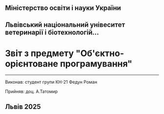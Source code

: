 ## Міністерство освіти і науки України

## Львівський національний унівеситет ветеринарії і біотехнологій...

# Звіт з предмету "Об'єктно-орієнтоване програмування"

---

Виконав: студент групи КН-21 Федун Роман

Прийняв: доц. А.Татомир

## Львів 2025